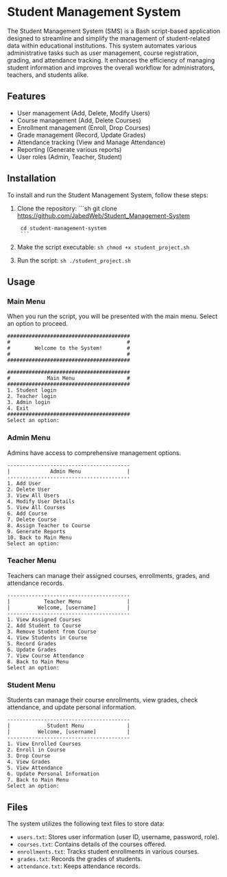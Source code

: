 # Student Management System

The Student Management System (SMS) is a Bash script-based application designed to streamline and simplify the management of student-related data within educational institutions. This system automates various administrative tasks such as user management, course registration, grading, and attendance tracking. It enhances the efficiency of managing student information and improves the overall workflow for administrators, teachers, and students alike.


## Features

- User management (Add, Delete, Modify Users)
- Course management (Add, Delete Courses)
- Enrollment management (Enroll, Drop Courses)
- Grade management (Record, Update Grades)
- Attendance tracking (View and Manage Attendance)
- Reporting (Generate various reports)
- User roles (Admin, Teacher, Student)

## Installation

To install and run the Student Management System, follow these steps:

1. Clone the repository:
        ```sh
        git clone https://github.com/JabedWeb/Student_Management-System

        cd student-management-system
        ```

2. Make the script executable:
        ```sh
        chmod +x student_project.sh
        ```

3. Run the script:
        ```sh
        ./student_project.sh
        ```

## Usage

### Main Menu

When you run the script, you will be presented with the main menu. Select an option to proceed.

```
########################################
#                                      #
#        Welcome to the System!        #
#                                      #
########################################

########################################
#            Main Menu                 #
########################################
1. Student login
2. Teacher login
3. Admin login
4. Exit
########################################
Select an option:
```

### Admin Menu

Admins have access to comprehensive management options.

```
----------------------------------------
|             Admin Menu               |
----------------------------------------
1. Add User
2. Delete User
3. View All Users
4. Modify User Details
5. View All Courses
6. Add Course
7. Delete Course
8. Assign Teacher to Course
9. Generate Reports
10. Back to Main Menu
Select an option:
```

### Teacher Menu

Teachers can manage their assigned courses, enrollments, grades, and attendance records.

```
----------------------------------------
|           Teacher Menu               |
|         Welcome, [username]          |
----------------------------------------
1. View Assigned Courses
2. Add Student to Course
3. Remove Student from Course
4. View Students in Course
5. Record Grades
6. Update Grades
7. View Course Attendance
8. Back to Main Menu
Select an option:
```

### Student Menu

Students can manage their course enrollments, view grades, check attendance, and update personal information.

```
----------------------------------------
|            Student Menu              |
|         Welcome, [username]          |
----------------------------------------
1. View Enrolled Courses
2. Enroll in Course
3. Drop Course
4. View Grades
5. View Attendance
6. Update Personal Information
7. Back to Main Menu
Select an option:
```

## Files

The system utilizes the following text files to store data:

- `users.txt`: Stores user information (user ID, username, password, role).
- `courses.txt`: Contains details of the courses offered.
- `enrollments.txt`: Tracks student enrollments in various courses.
- `grades.txt`: Records the grades of students.
- `attendance.txt`: Keeps attendance records.




